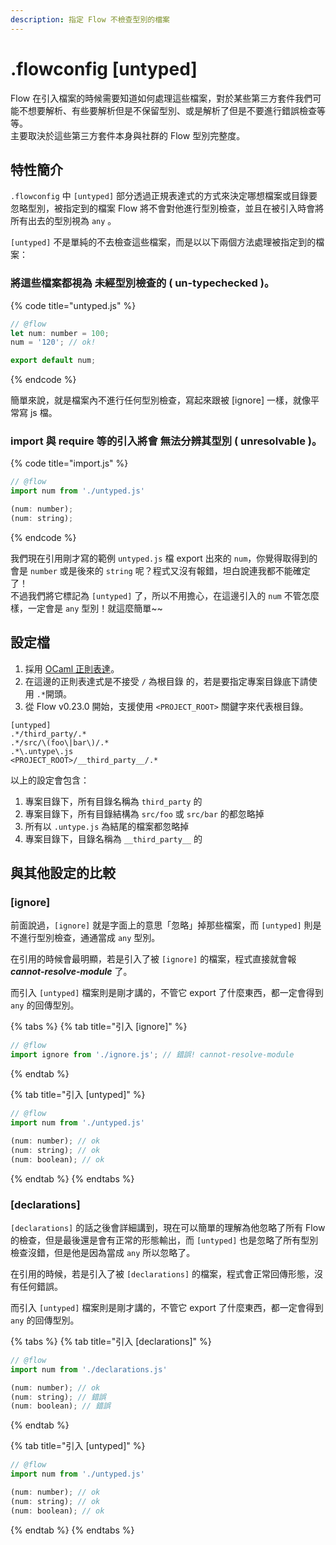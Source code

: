 ```yaml
---
description: 指定 Flow 不檢查型別的檔案
---
```


# .flowconfig \[untyped\]

Flow 在引入檔案的時候需要知道如何處理這些檔案，對於某些第三方套件我們可能不想要解析、有些要解析但是不保留型別、或是解析了但是不要進行錯誤檢查等等。  
主要取決於這些第三方套件本身與社群的 Flow 型別完整度。

## 特性簡介

`.flowconfig` 中 `[untyped]` 部分透過正規表達式的方式來決定哪想檔案或目錄要忽略型別，被指定到的檔案 Flow 將不會對他進行型別檢查，並且在被引入時會將所有出去的型別視為 `any` 。

`[untyped]` 不是單純的不去檢查這些檔案，而是以以下兩個方法處理被指定到的檔案：

### 將這些檔案都視為 **未經型別檢查的 \( un-typechecked \)**。

{% code title="untyped.js" %}
```javascript
// @flow
let num: number = 100;
num = '120'; // ok!

export default num;
```
{% endcode %}

簡單來說，就是檔案內不進行任何型別檢查，寫起來跟被 \[ignore\] 一樣，就像平常寫 js 檔。

### import 與 require 等的引入將會 **無法分辨其型別 \( unresolvable \)**。

{% code title="import.js" %}
```javascript
// @flow
import num from './untyped.js'

(num: number);
(num: string);
```
{% endcode %}

我們現在引用剛才寫的範例 `untyped.js` 檔 export 出來的 `num`，你覺得取得到的會是 `number` 或是後來的 `string` 呢？程式又沒有報錯，坦白說連我都不能確定了！  
不過我們將它標記為 `[untyped]` 了，所以不用擔心，在這邊引入的 `num` 不管怎麼樣，一定會是 `any` 型別！就這麼簡單~~

## 設定檔 <a id="config"></a>

1. 採用 [OCaml 正則表達](http://caml.inria.fr/pub/docs/manual-ocaml/libref/Str.html#TYPEregexp)。
2. 在這邊的正則表達式是不接受 `/` 為根目錄 的，若是要指定專案目錄底下請使用 `.*`開頭。
3. 從 Flow v0.23.0 開始，支援使用 `<PROJECT_ROOT>` 關鍵字來代表根目錄。

```text
[untyped]
.*/third_party/.*
.*/src/\(foo\|bar\)/.*
.*\.untype\.js
<PROJECT_ROOT>/__third_party__/.*
```

以上的設定會包含：

1. 專案目錄下，所有目錄名稱為 `third_party` 的
2. 專案目錄下，所有目錄結構為 `src/foo` 或 `src/bar` 的都忽略掉
3. 所有以 `.untype.js` 為結尾的檔案都忽略掉
4. 專案目錄下，目錄名稱為 `__third_party__` 的

## 與其他設定的比較

### \[ignore\]

前面說過，`[ignore]` 就是字面上的意思「忽略」掉那些檔案，而 `[untyped]` 則是不進行型別檢查，通通當成 `any` 型別。

在引用的時候會最明顯，若是引入了被 `[ignore]` 的檔案，程式直接就會報 _**cannot-resolve-module**_ 了。

而引入 `[untyped]` 檔案則是剛才講的，不管它 export 了什麼東西，都一定會得到 `any` 的回傳型別。

{% tabs %}
{% tab title="引入 \[ignore\]" %}
```javascript
// @flow
import ignore from './ignore.js'; // 錯誤! cannot-resolve-module
```
{% endtab %}

{% tab title="引入 \[untyped\]" %}
```javascript
// @flow
import num from './untyped.js'

(num: number); // ok
(num: string); // ok
(num: boolean); // ok
```
{% endtab %}
{% endtabs %}

### \[declarations\]

`[declarations]` 的話之後會詳細講到，現在可以簡單的理解為他忽略了所有 Flow 的檢查，但是最後還是會有正常的形態輸出，而 `[untyped]` 也是忽略了所有型別檢查沒錯，但是他是因為當成 `any` 所以忽略了。

在引用的時候，若是引入了被 `[declarations]` 的檔案，程式會正常回傳形態，沒有任何錯誤。

而引入 `[untyped]` 檔案則是剛才講的，不管它 export 了什麼東西，都一定會得到 `any` 的回傳型別。

{% tabs %}
{% tab title="引入 \[declarations\]" %}
```javascript
// @flow
import num from './declarations.js'

(num: number); // ok
(num: string); // 錯誤
(num: boolean); // 錯誤
```
{% endtab %}

{% tab title="引入 \[untyped\]" %}
```javascript
// @flow
import num from './untyped.js'

(num: number); // ok
(num: string); // ok
(num: boolean); // ok
```
{% endtab %}
{% endtabs %}



